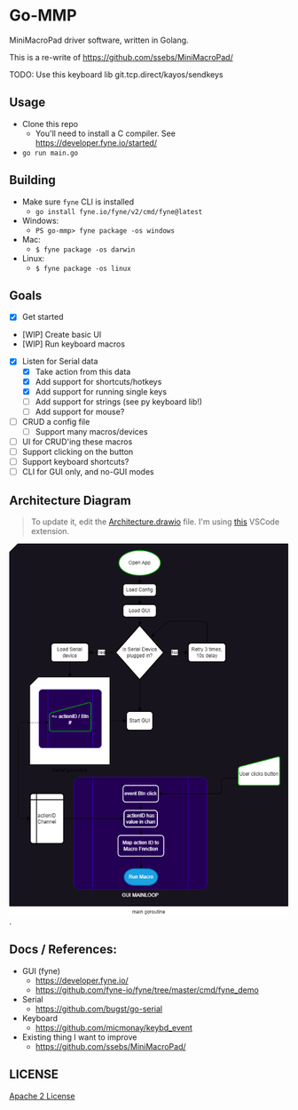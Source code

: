 # Go-MMP
MiniMacroPad driver software, written in Golang. 

This is a re-write of https://github.com/ssebs/MiniMacroPad/

TODO: Use this keyboard lib git.tcp.direct/kayos/sendkeys

## Usage
- Clone this repo
  - You'll need to install a C compiler. See https://developer.fyne.io/started/
- `go run main.go`
<!-- - go install github.com/ssebs/go-mmp -->

## Building
- Make sure `fyne` CLI is installed
  - `go install fyne.io/fyne/v2/cmd/fyne@latest`
- Windows:
  - `PS go-mmp> fyne package -os windows`
- Mac:
  - `$ fyne package -os darwin`
- Linux:
  - `$ fyne package -os linux`

## Goals
- [x] Get started
- [WIP] Create basic UI
- [WIP] Run keyboard macros
- [x] Listen for Serial data
  - [x] Take action from this data
  - [x] Add support for shortcuts/hotkeys
  - [x] Add support for running single keys
  - [ ] Add support for strings (see py keyboard lib!)
  - [ ] Add support for mouse?
- [ ] CRUD a config file
  - [ ] Support many macros/devices
- [ ] UI for CRUD'ing these macros
- [ ] Support clicking on the button
- [ ] Support keyboard shortcuts?
- [ ] CLI for GUI only, and no-GUI modes

## Architecture Diagram
> To update it, edit the [Architecture.drawio](./res/Architecture.drawio) file. I'm using [this](https://open-vsx.org/extension/hediet/vscode-drawio) VSCode extension.
> 
![Architecture diagram](./res/Architecture.png).


## Docs / References:
- GUI (fyne)
  - https://developer.fyne.io/
  - https://github.com/fyne-io/fyne/tree/master/cmd/fyne_demo
- Serial
  - https://github.com/bugst/go-serial
- Keyboard
  - https://github.com/micmonay/keybd_event
- Existing thing I want to improve
  - https://github.com/ssebs/MiniMacroPad/

## LICENSE
[Apache 2 License](./LICENSE)